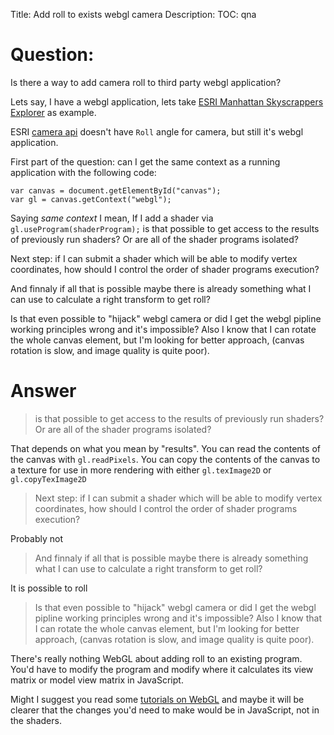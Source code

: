 Title: Add roll to exists webgl camera
Description:
TOC: qna

# Question:

Is there a way to add camera roll to third party webgl application?

Lets say, I have a webgl application, lets take [ESRI Manhattan Skyscrappers Explorer](https://esri.github.io/Manhattan-skyscraper-explorer/) as example.

ESRI [camera api](https://developers.arcgis.com/javascript/latest/api-reference/esri-Camera.html) doesn't have `Roll` angle for camera, but still it's webgl application. 

First part of the question: can I get the same context as a running application with the following code:

    var canvas = document.getElementById("canvas");
    var gl = canvas.getContext("webgl");

Saying *same context* I mean, If I add a shader via `gl.useProgram(shaderProgram);` is that possible to get access to the results of previously run shaders? Or are all of the shader programs isolated?

Next step: if I can submit a shader which will be able to modify vertex coordinates, how should I control the order of shader programs execution?

And finnaly if all that is possible maybe there is already something what I can use to calculate a right transform to get roll?

Is that even possible to "hijack" webgl camera or did I get the webgl pipline working principles wrong and it's impossible? Also I know that I can rotate the whole canvas element, but I'm looking for better approach, (canvas rotation is slow, and image quality is quite poor).

# Answer

> is that possible to get access to the results of previously run shaders? Or are all of the shader programs isolated?

That depends on what you mean by "results". You can read the contents of the canvas with `gl.readPixels`. You can copy the contents of the canvas to a texture for use in more rendering with either `gl.texImage2D` or `gl.copyTexImage2D`

> Next step: if I can submit a shader which will be able to modify vertex coordinates, how should I control the order of shader programs execution?

Probably not

> And finnaly if all that is possible maybe there is already something what I can use to calculate a right transform to get roll?

It is possible to roll 

> Is that even possible to "hijack" webgl camera or did I get the webgl pipline working principles wrong and it's impossible? Also I know that I can rotate the whole canvas element, but I'm looking for better approach, (canvas rotation is slow, and image quality is quite poor).

There's really nothing WebGL about adding roll to an existing program. You'd have to modify the program and modify where it calculates its view matrix or model view matrix in JavaScript.

Might I suggest you read some [tutorials on WebGL](https://webglfundamentals.org) and maybe it will be clearer that the changes you'd need to make would be in JavaScript, not in the shaders.
